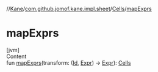 //[Kane](../../index.md)/[com.github.jomof.kane.impl.sheet](../index.md)/[Cells](index.md)/[mapExprs](map-exprs.md)



# mapExprs  
[jvm]  
Content  
fun [mapExprs](map-exprs.md)(transform: ([Id](../../com.github.jomof.kane.impl/index.md#%5Bcom.github.jomof.kane.impl%2FId%2F%2F%2FPointingToDeclaration%2F%5D%2FClasslikes%2F-2119759707), [Expr](../../com.github.jomof.kane/-expr/index.md)) -> [Expr](../../com.github.jomof.kane/-expr/index.md)): [Cells](index.md)  



